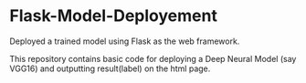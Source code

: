 # Flask-Model-Deployement
Deployed a trained model using Flask as the web framework.

This repository contains basic code for deploying a Deep Neural Model (say VGG16) and outputting result(label) on the html page.
